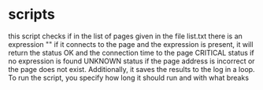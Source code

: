 # scripts
this script checks if in the list of pages given in the file list.txt there is an expression "" if it connects to the page and the expression is present, it will return the status 
OK and the connection time to the page
CRITICAL status if no expression is found 
UNKNOWN status if the page address is incorrect or the page does not exist. 
Additionally, it saves the results to the log in a loop. To run the script, you specify how long it should run and with what breaks

